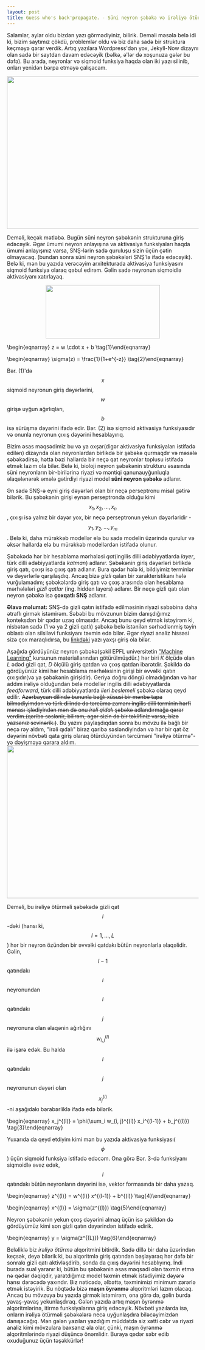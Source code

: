 ```yaml
---
layout: post
title: Guess who's back'propagate. - Süni neyron şəbəkə və irəliyə ötürmə alqoritmi.
---
```

<style type="text/css">
.center {
  display: block;
  margin-left: auto;
  margin-right: auto;
  width: 50%;
}
</style>

Salamlar, aylar oldu bizdən yazı görmədiyiniz, bilirik. Deməli məsələ belə idi ki, bizim saytımız çökdü, problemlər oldu və biz daha sadə bir struktura keçməyə qərar verdik. Artıq yazılara Wordpress'dən yox, Jekyll-Now dizaynı olan sadə bir saytdan davam edəcəyik (bəlkə, ə'lər də xoşunuza gələr bu dəfə). Bu arada, neyronlar və siqmoid funksiya haqda olan iki yazı silinib, onları yenidən bərpa etməyə çalışacam.

<img src="https://raw.githubusercontent.com/DERINtelligence/jekyll-now/master/images/london_blog.jpg" style="width:700px;height:400px">

Deməli, keçək mətləbə. Bugün süni neyron şəbəkənin strukturuna giriş edəcəyik. Əgər ümumi neyron anlayışına və aktivasiya funksiyaları haqda ümumi anlayışınız varsa, SNŞ-lərin sadə quruluşu sizin üçün çətin olmayacaq. (bundan sonra süni neyron şəbəkələri SNŞ'lə ifadə edəcəyik). Belə ki, mən bu yazıda verəcəyim arxitekturada aktivasiya funksiyasını siqmoid funksiya olaraq qəbul edirəm. Gəlin sadə neyronun siqmoidlə aktivasiyanı xatırlayaq.

<img src="https://raw.githubusercontent.com/DERINtelligence/jekyll-now/master/images/sigma.png" style="width:300px;height:140px" class="center">

\begin{eqnarray} 
		z = w \cdot x + b
\tag{1}\end{eqnarray} 

\begin{eqnarray}
        \sigma(z) = \frac{1}{1+e^{-z}}
\tag{2}\end{eqnarray}

Bər. (1)'də $$x$$ siqmoid neyronun giriş dəyərlərini, $$w$$ girişə uyğun ağırlıqları, $$b$$ isə sürüşmə dəyərini ifadə edir. Bər. (2) isə siqmoid aktivasiya funksiyasıdır və onunla neyronun çıxış dəyərini hesablayırıq.

Bizim əsas məqsədimiz bu və ya oxşar(digər aktivasiya funksiyaları istifadə edilən) dizaynda olan neyronlardan birlikdə bir şəbəkə qurmaqdır və məsələ şəbəkədirsə, hətta bəzi hallarda bir neçə qat neyronlar toplusu istifadə etmək lazım ola bilər. Belə ki, bioloji neyron şəbəkənin strukturu əsasında süni neyronların bir-birilərinə riyazi və məntiqi qanunauyğunluqla əlaqələnərək əmələ gətirdiyi riyazi model **süni neyron şəbəkə** adlanır.

Ən sadə SNŞ-ə eyni giriş dəyərləri olan bir neçə perseptronu misal gətirə bilərik. Bu şəbəkənin girişi eynən perseptronda olduğu kimi $$x_1, x_2,\dots, x_n$$, çıxışı isə yalnız bir dəyər yox, bir neçə perseptronun yekun dəyərləridir - $$y_1, y_2, \dots, y_m$$. Belə ki, daha mürəkkəb modellər elə bu sadə modelin üzərində qurulur və əksər hallarda elə bu mürəkkəb modellərdən istifadə olunur. 

Şəbəkədə hər bir hesablama mərhələsi *qat*(ingilis dilli ədəbiyyatlarda *layer*, türk dilli ədəbiyyatlarda *katman*) adlanır. Şəbəkənin giriş dəyərləri birlikdə giriş qatı, çıxışı isə çıxış qatı adlanır. Bura qədər hələ ki, bildiyimiz terminlər və dəyərlərlə qarşılaşdıq. Ancaq bizə *gizli* qalan bir xarakteristikanı hələ vurğulamadım; şəbəkələrdə giriş qatı və çıxış arasında olan hesablama mərhələləri *gizli qatlar* (ing. hidden layers) adlanır. Bir neçə gizli qatı olan neyron şəbəkə isə **çoxqatlı SNŞ** adlanır.

**Əlavə məlumat:** SNŞ-də gizli qatın istifadə edilməsinin riyazi səbəbinə daha ətraflı girmək istəmirəm. Səbəbi bu mövzunun bizim danışdığımız konteksdən bir qədər uzaq olmasıdır. Ancaq bunu qeyd etmək istəyirəm ki, nisbətən sadə (1 və ya 2 gizli qatlı) şəbəkə belə istənilən sərhədlənmiş təyin oblastı olan silsiləvi funksiyanı təxmin edə bilər. Əgər riyazi analiz hissəsi sizə çox maraqlıdırsa, bu [linkdəki](https://towardsdatascience.com/representation-power-of-neural-networks-8e99a383586) yazı yaxşı giriş ola bilər.

Aşağıda gördüyünüz neyron şəbəkə(şəkil EPFL universitetin ["Machine Learning"](https://mlo.epfl.ch/page-157255-en-html/) kursunun materiallarından götürülmüşdür.) hər biri *K* ölçüdə olan *L* ədəd gizli qat, *D* ölçülü giriş qatdan və çıxış qatdan ibarətdir. Şəkildə də gördüyünüz kimi hər hesablama mərhələsinin girişi bir əvvəlki qatın çıxışıdır(və ya şəbəkənin girişidir). Geriyə doğru döngü olmadığından və hər addım irəliyə olduğundan belə modellər ingilis dilli ədəbiyyatlarda *feedforward*, türk dilli ədəbiyyatlarda *ileri beslemeli* şəbəkə olaraq qeyd edilir. <s>Azərbaycan dilində bununla bağlı xüsusi bir mənbə tapa bilmədiyimdən və türk dilində də tərcümə zamanı ingilis dilli terminin hərfi mənası işlədiyindən mən də onu *irəli qidalı* şəbəkə adlandırmağa qərar verdim.(qəribə səslənir, bilirəm, əgər sizin də bir təklifiniz varsa, bizə yazsanız sevinərik.)</s>. Bu yazını paylaşdıqdan sonra bu mövzu ilə bağlı bir neçə rəy aldım, "irəli qıdalı" biraz qəribə səsləndiyindən və hər bir qat öz dəyərini növbəti qata giriş olaraq ötürdüyündən tərcüməni "irəliyə ötürmə"-yə dəyişməyə qərara aldım.
<img src="https://raw.githubusercontent.com/DERINtelligence/jekyll-now/master/images/neuralnetwork.png" style="width:700px;height:400px">

Deməli, bu irəliyə ötürməli şəbəkədə gizli qat $$l$$-dəki (hansı ki, $$l = 1, \dots, L$$) hər bir neyron özündən bir əvvəlki qatdakı bütün neyronlarla əlaqəlidir. Gəlin, $$l-1$$ qatındakı $$i$$ neyronundan $$l$$ qatındakı $$j$$ neyronuna olan əlaqənin ağırlığını $$w_{i, j}^{(l)}$$ ilə işarə edək. Bu halda $$l$$ qatındakı $$j$$ neyronunun dəyəri olan $$x_j^{(l)}$$-ni aşağıdakı bərabərliklə ifadə edə bilərik.

\begin{eqnarray}
        x_j^{(l)} = \phi(\sum_i w_{i, j}^{(l)} x_i^{(l-1)} + b_j^{(l)})
\tag{3}\end{eqnarray}

Yuxarıda da qeyd etdiyim kimi mən bu yazıda aktivasiya funksiyası($$\phi$$) üçün siqmoid funksiya istifadə edəcəm. Ona görə Bər. 3-də funksiyanı siqmoidlə əvəz edək, $$l$$ qatındakı bütün neyronların dəyərini isə, vektor formasında bir daha yazaq.

\begin{eqnarray}
        z^{(l)} = w^{(l)} x^{(l-1)} + b^{(l)}
\tag{4}\end{eqnarray}

\begin{eqnarray}
        x^{(l)} = \sigma(z^{(l)})
\tag{5}\end{eqnarray}

Neyron şəbəkənin yekun çıxış dəyərini almaq üçün isə şəkildən də gördüyümüz kimi son gizli qatın dəyərindən istifadə edirik. 

\begin{eqnarray}
        y = \sigma(z^{(L)})
\tag{6}\end{eqnarray}

Beləliklə biz *irəliyə ötürmə* alqoritmini bitirdik. Sadə dillə bir daha üzərindən keçsək, deyə bilərik ki, bu alqoritmlə giriş qatından başlayaraq hər dəfə bir sonrakı gizli qatı aktivləşdirib, sonda da çıxış dəyərini hesablıyırıq. İndi burada sual yaranır ki, bütün bu şəbəkənin əsas məqsədi olan təxmin etmə nə qədər dəqiqdir, yaratdığımız model təxmin etmək istədiyimiz dəyərə hansı dərəcədə yaxındır. Biz nəticədə, əlbəttə, təxminimizi minimum zərərlə etmək istəyirik. Bu nöqtədə bizə **maşın öyrənmə** alqoritmləri lazım olacaq. Ancaq bu mövzuya bu yazıda girmək istəmirəm, ona görə də, gəlin burda yavaş-yavaş yekunlaşdıraq. Gələn yazıda artıq maşın öyrənmə alqoritmlərinə, itirmə funksiyalarına giriş edəcəyik. Növbəti yazılarda isə, onların irəliyə ötürməli şəbəkələrə necə uyğunlaşdıra biləcəyimizdən danışacağıq. Mən gələn yazıları yazdığım müddətdə siz xətti cəbr və riyazi analiz kimi mövzulara baxsanız əla olar, çünki, maşın öyrənmə alqoritmlərində riyazi düşüncə önəmlidir. Buraya qədər səbr edib oxuduğunuz üçün təşəkkürlər!
